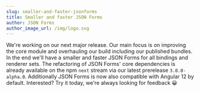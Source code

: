```yaml
---
slug: smaller-and-faster-jsonforms
title: Smaller and faster JSON Forms
author: JSON Forms
author_image_url: /img/logo.svg
---
```


We're working on our next major release. Our main focus is on improving the core module and overhauling our build including our published bundles. In the end we'll have a smaller and faster JSON Forms for all bindings and renderer sets.
The refactoring of JSON Forms' core dependencies is already available on the npm `next` stream via our latest prerelease `3.0.0-alpha.0`. Additionally JSON Forms is now also compatible with Angular 12 by default. Interested? Try it today, we're always looking for feedback 😀
